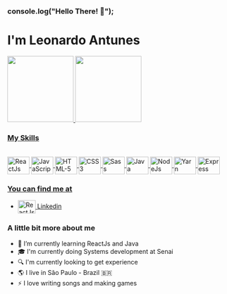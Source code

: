 ### console.log("Hello There! :wave:");
# I'm Leonardo Antunes
<div>
  <a href="https://github.com/Leop4rdo">
  <img height="150em" src="https://github-readme-stats.vercel.app/api?username=Leop4rdo&show_icons=true&theme=dracula&include_all_commits=true&count_private=true"/>
  <img height="150em" src="https://github-readme-stats.vercel.app/api/top-langs/?username=Leop4rdo&layout=compact&langs_count=7&theme=dracula"/>
</div>
  
### My Skills
<div style="display: inline_block"><br>
  <img align="center" alt="ReactJs" height="40" width="50" src="https://cdn.jsdelivr.net/gh/devicons/devicon/icons/react/react-original-wordmark.svg">
  <img align="center" alt="JavaScript" height="40" width="50" src="https://cdn.jsdelivr.net/gh/devicons/devicon/icons/javascript/javascript-original.svg">
  <img align="center" alt="HTML-5" height="40" width="50" src="https://cdn.jsdelivr.net/gh/devicons/devicon/icons/html5/html5-original-wordmark.svg">
  <img align="center" alt="CSS3" height="40" width="50" src="https://cdn.jsdelivr.net/gh/devicons/devicon/icons/css3/css3-original-wordmark.svg">
  <img align="center" alt="Sass" height="40" width="50" src="https://cdn.jsdelivr.net/gh/devicons/devicon/icons/sass/sass-original.svg">
  <img align="center" alt="Java" height="40" width="50" src="https://cdn.jsdelivr.net/gh/devicons/devicon/icons/java/java-original-wordmark.svg">
  <img align="center" alt="NodeJs" height="40" width="50" src="https://cdn.jsdelivr.net/gh/devicons/devicon/icons/nodejs/nodejs-original.svg">
  <img align="center" alt="Yarn" height="40" width="50" src="https://cdn.jsdelivr.net/gh/devicons/devicon/icons/yarn/yarn-original.svg">
  <img align="center" alt="Express" height="40" width="50" src="https://cdn.jsdelivr.net/gh/devicons/devicon/icons/express/express-original.svg"> 
</div>

### You can find me at
- <img align="center" alt="ReactJs" height="30" width="40" src="https://cdn.jsdelivr.net/gh/devicons/devicon/icons/linkedin/linkedin-original.svg">
  <a href="https://www.linkedin.com/in/leonardo-antunes-23737b208/" target="_blank">Linkedin</a>
  
### A little bit more about me
- 🌱 I’m currently learning ReactJs and Java
- 🎓 I'm currently doing Systems development at Senai
- 🔍 I'm currently looking to get experience
- 🌎 I live in São Paulo - Brazil :brazil:
- ⚡ I love writing songs and making games
